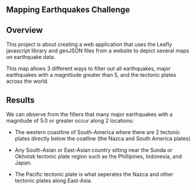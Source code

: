 ## Mapping Earthquakes Challenge

## Overview
This project is about creating a web application that uses the Leafly javascript library and geoJSON files from a website to depict several maps on earthquake data.

This map allows 3 different ways to filter out all earthquakes, major earthquakes with a magnitiude greater than 5, and the tectonic plates across the world.

## Results
We can observe from the filters that many major earthquakes with a magnitude of 5.0 or greater occur along 2 locations:

- The western coastline of South-America where there are 2 tectonic plates directly below the coatline (the Nazca and South America plates)

- Any South-Asian or East-Asian country sitting near the Sunda or Okhotsk tectonic plate region such as the Phillipines, Indonesia, and Japan.

- The Pacific tectonic plate is what seperates the Nazca and other tectonic plates along East-Asia.